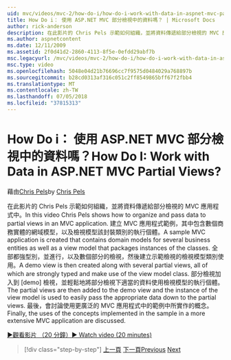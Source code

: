 ```yaml
---
uid: mvc/videos/mvc-2/how-do-i/how-do-i-work-with-data-in-aspnet-mvc-partial-views
title: How Do i： 使用 ASP.NET MVC 部分檢視中的資料嗎？ | Microsoft Docs
author: rick-anderson
description: 在此影片的 Chris Pels 示範如何組織，並將資料傳遞給部分檢視的 MVC 應用程式中。 MVC 應用程式範例會建立包含網域...
ms.author: aspnetcontent
ms.date: 12/11/2009
ms.assetid: 2f0d41d2-2860-4113-8f5e-0efdd29abf7b
msc.legacyurl: /mvc/videos/mvc-2/how-do-i/how-do-i-work-with-data-in-aspnet-mvc-partial-views
msc.type: video
ms.openlocfilehash: 5048e04d21b76696cc7f9575d0484029a768897b
ms.sourcegitcommit: b28cd0313af316c051c2ff8549865bff67f2fbb4
ms.translationtype: MT
ms.contentlocale: zh-TW
ms.lasthandoff: 07/05/2018
ms.locfileid: "37815313"
---
```

<a name="how-do-i-work-with-data-in-aspnet-mvc-partial-views"></a><span data-ttu-id="f5fc0-105">How Do i： 使用 ASP.NET MVC 部分檢視中的資料嗎？</span><span class="sxs-lookup"><span data-stu-id="f5fc0-105">How Do I: Work with Data in ASP.NET MVC Partial Views?</span></span>
====================
<span data-ttu-id="f5fc0-106">藉由[Chris Pels](https://twitter.com/chrispels)</span><span class="sxs-lookup"><span data-stu-id="f5fc0-106">by [Chris Pels](https://twitter.com/chrispels)</span></span>

<span data-ttu-id="f5fc0-107">在此影片的 Chris Pels 示範如何組織，並將資料傳遞給部分檢視的 MVC 應用程式中。</span><span class="sxs-lookup"><span data-stu-id="f5fc0-107">In this video Chris Pels shows how to organize and pass data to partial views in an MVC application.</span></span> <span data-ttu-id="f5fc0-108">建立 MVC 應用程式範例，其中包含數個商務實體的網域模型，以及檢視模型該封裝類別的執行個體。</span><span class="sxs-lookup"><span data-stu-id="f5fc0-108">A sample MVC application is created that contains domain models for several business entities as well as a view model that packages instances of the classes.</span></span> <span data-ttu-id="f5fc0-109">全部都強型別，並進行，以及數個部分的檢視，然後建立示範檢視的檢視模型類別使用。</span><span class="sxs-lookup"><span data-stu-id="f5fc0-109">A demo view is then created along with several partial views, all of which are strongly typed and make use of the view model class.</span></span> <span data-ttu-id="f5fc0-110">部分檢視加入到 [demo] 檢視，並輕鬆地將部分檢視下適當的資料使用檢視模型的執行個體。</span><span class="sxs-lookup"><span data-stu-id="f5fc0-110">The partial views are then added to the demo view and the instance of the view model is used to easily pass the appropriate data down to the partial views.</span></span> <span data-ttu-id="f5fc0-111">最後，會討論使用更廣泛的 MVC 應用程式中的範例中所實作的概念。</span><span class="sxs-lookup"><span data-stu-id="f5fc0-111">Finally, the uses of the concepts implemented in the sample in a more extensive MVC application are discussed.</span></span>

[<span data-ttu-id="f5fc0-112">&#9654;觀看影片 （20 分鐘）</span><span class="sxs-lookup"><span data-stu-id="f5fc0-112">&#9654; Watch video (20 minutes)</span></span>](https://channel9.msdn.com/Blogs/ASP-NET-Site-Videos/how-do-i-work-with-data-in-aspnet-mvc-partial-views)

> [!div class="step-by-step"]
> <span data-ttu-id="f5fc0-113">[上一頁](how-do-i-return-json-formatted-data-for-an-ajax-call-in-an-aspnet-mvc-web-application.md)
> [下一頁](how-do-i-implement-view-models-to-manage-data-for-aspnet-mvc-views.md)</span><span class="sxs-lookup"><span data-stu-id="f5fc0-113">[Previous](how-do-i-return-json-formatted-data-for-an-ajax-call-in-an-aspnet-mvc-web-application.md)
[Next](how-do-i-implement-view-models-to-manage-data-for-aspnet-mvc-views.md)</span></span>
